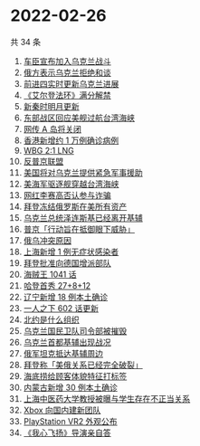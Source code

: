 # 2022-02-26

共 34 条

<!-- BEGIN -->
<!-- 最后更新时间 Sat Feb 26 2022 21:11:58 GMT+0800 (China Standard Time) -->

1. [车臣宣布加入乌克兰战斗](https://www.zhihu.com/search?q=车臣)
1. [俄方表示乌克兰拒绝和谈](https://www.zhihu.com/search?q=俄罗斯乌克兰)
1. [前进四实时更新乌克兰进展](https://www.zhihu.com/search?q=前进四)
1. [《艾尔登法环》满分解禁](https://www.zhihu.com/search?q=艾尔登法环)
1. [新秦时明月更新](https://www.zhihu.com/search?q=新秦时明月)
1. [东部战区回应美舰过航台湾海峡](https://www.zhihu.com/search?q=台湾海峡)
1. [网传 A 岛将关闭](https://www.zhihu.com/search?q=a岛)
1. [香港新增约 1 万例确诊病例](https://www.zhihu.com/search?q=香港疫情)
1. [WBG 2:1 LNG](https://www.zhihu.com/search?q=wbg)
1. [反普京联盟](https://www.zhihu.com/search?q=反普京联盟)
1. [美国将对乌克兰提供紧急军事援助](https://www.zhihu.com/search?q=俄罗斯乌克兰)
1. [美海军驱逐舰穿越台湾海峡](https://www.zhihu.com/search?q=美海军驱逐舰)
1. [网红李赛高否认参与诈骗](https://www.zhihu.com/search?q=李赛高)
1. [拜登冻结俄罗斯在美所有资产](https://www.zhihu.com/search?q=美国俄罗斯)
1. [乌克兰总统泽连斯基已经离开基辅](https://www.zhihu.com/search?q=乌克兰总统)
1. [普京「行动旨在抵御眼下威胁」](https://www.zhihu.com/search?q=普京讲话)
1. [俄乌冲突原因](https://www.zhihu.com/search?q=俄乌冲突原因)
1. [上海新增 1 例无症状感染者](https://www.zhihu.com/search?q=上海疫情)
1. [拜登批准向德国增派部队](https://www.zhihu.com/search?q=美国总统拜登)
1. [海贼王 1041 话](https://www.zhihu.com/search?q=海贼王)
1. [哈登首秀 27+8+12](https://www.zhihu.com/search?q=哈登)
1. [辽宁新增 18 例本土确诊](https://www.zhihu.com/search?q=辽宁新增)
1. [一人之下 602 话更新](https://www.zhihu.com/search?q=一人之下)
1. [北约是什么组织](https://www.zhihu.com/search?q=北约是什么组织)
1. [乌克兰国民卫队司令部被摧毁](https://www.zhihu.com/search?q=乌克兰国民卫队司令部)
1. [乌克兰首都基辅出现战况](https://www.zhihu.com/search?q=俄罗斯乌克兰)
1. [俄军坦克抵达基辅周边](https://www.zhihu.com/search?q=俄罗斯乌克兰)
1. [拜登称「美俄关系已经完全破裂」](https://www.zhihu.com/search?q=美俄)
1. [海底捞给顾客体貌特征打标签](https://www.zhihu.com/search?q=海底捞)
1. [内蒙古新增 30 例本土确诊](https://www.zhihu.com/search?q=内蒙古新增)
1. [上海中医药大学教授被曝与学生存在不正当关系](https://www.zhihu.com/search?q=上海中医药大学)
1. [Xbox 向国内建新团队](https://www.zhihu.com/search?q=xbox)
1. [PlayStation VR2 外观公布](https://www.zhihu.com/search?q=PlayStation)
1. [《我心飞扬》导演亲自答](https://www.zhihu.com/search?q=我心飞扬)

<!-- END -->
